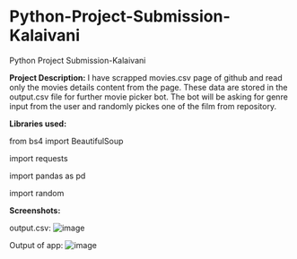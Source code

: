 # Python-Project-Submission-Kalaivani
Python Project Submission-Kalaivani

**Project Description:**
  I have scrapped movies.csv page of github and read only the movies details content from the page. These data are stored in the output.csv file for further movie picker bot. The bot will be asking for genre input from the user and randomly pickes one of the film from repository.

**Libraries used:**

from bs4 import BeautifulSoup

import requests

import pandas as pd

import random


**Screenshots:**

output.csv: 
![image](https://github.com/Kalai-vani-23/Python-Project-Submission-Kalaivani/assets/117883968/e2994d98-5842-49c8-b9fa-9a5bcd110cba)

Output of app:
![image](https://github.com/Kalai-vani-23/Python-Project-Submission-Kalaivani/assets/117883968/b7578737-31ab-4f4f-847d-2ec1dd6d049f)


